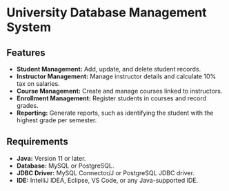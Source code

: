 # University Database Management System

## Features

- **Student Management:** Add, update, and delete student records.
- **Instructor Management:** Manage instructor details and calculate 10% tax on salaries.
- **Course Management:** Create and manage courses linked to instructors.
- **Enrollment Management:** Register students in courses and record grades.
- **Reporting:** Generate reports, such as identifying the student with the highest grade per semester.

## Requirements

- **Java:** Version 11 or later.
- **Database:** MySQL or PostgreSQL.
- **JDBC Driver:** MySQL Connector/J or PostgreSQL JDBC driver.
- **IDE:** IntelliJ IDEA, Eclipse, VS Code, or any Java-supported IDE.
